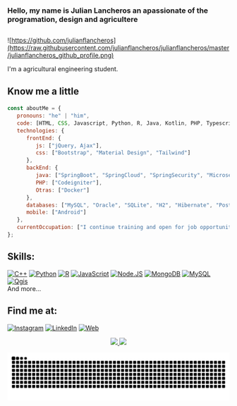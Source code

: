 ### Hello, my name is Julian Lancheros an apassionate of the programation, design and agricultere 
##
![https://github.com/julianflancheros](https://raw.githubusercontent.com/julianflancheros/julianflancheros/master/julianflancheros_github_profile.png)

I'm a agricultural engineering student.

<!-- In 2017 I left my job at a multinational and create [**MoureDev**](https://mouredev.com), the reflection of my dream to grow as a professional within the software development industry.
Since then I have dedicated myself to specializing in mobile application development, collaborating with companies from different parts of the world, creating more than 60 Apps and founding my own startup.

In 2018 I return to my small hometown in Galicia (Spain), and I begin to create programming content and share my experience as a developer on platforms such as YouTube, Udemy and Twitch. I want to return all the knowledge that the community has shared with me for free. -->


## Know me a little

~~~ javascript
const aboutMe = {
   pronouns: "he" | "him",
   code: [HTML, CSS, Javascript, Python, R, Java, Kotlin, PHP, Typescript, SQL],
   technologies: {
      frontEnd: {
         js: ["jQuery, Ajax"],
         css: ["Bootstrap", "Material Design", "Tailwind"]
      },
      backEnd: {
         java: ["SpringBoot", "SpringCloud", "SpringSecurity", "Microservicios"],
         PHP: ["Codeigniter"],
         Otras: ["Docker"]
      },
      databases: ["MySQL", "Oracle", "SQLite", "H2", "Hibernate", "Postgre", "MongoDb", "Firebase"],
      mobile: ["Android"]
   },
   currentOccupation: ["I continue training and open for job opportunities"]
}; 
~~~

## Skills:
[![C++](https://img.shields.io/badge/C++-004283?style=for-the-badge&logo=Cplusplus&logoColor=white&labelColor=101010)]()
[![Python](https://img.shields.io/badge/Python-0277bd?style=for-the-badge&logo=python&logoColor=white&labelColor=101010)]()
[![R](https://img.shields.io/badge/R-1f63b6?style=for-the-badge&logo=r&logoColor=white&labelColor=101010)]()
[![JavaScript](https://img.shields.io/badge/JavaScript-F7DF1E?style=for-the-badge&logo=javascript&logoColor=white&labelColor=101010)]()
[![Node.JS](https://img.shields.io/badge/Node.JS-339933?style=for-the-badge&logo=node.js&logoColor=white&labelColor=101010)]()
[![MongoDB](https://img.shields.io/badge/MongoDB-47A248?style=for-the-badge&logo=mongodb&logoColor=white&labelColor=101010)]()
[![MySQL](https://img.shields.io/badge/MySQL-4479A1?style=for-the-badge&logo=mysql&logoColor=white&labelColor=101010)]()
[![Qgis](https://img.shields.io/badge/qgis-1f63b6?style=for-the-badge&logo=qgis&logoColor=white&labelColor=101010)]()
</br>
And more...
<!-- 
[![Firebase](https://img.shields.io/badge/Firebase-FFCA28?style=for-the-badge&logo=firebase&logoColor=white&labelColor=101010)]() 
[![AWS](https://img.shields.io/badge/AWS-232F3E?style=for-the-badge&logo=amazon-aws&logoColor=white&labelColor=101010)]()
[![Google_Cloud](https://img.shields.io/badge/Google_Cloud-4285F4?style=for-the-badge&logo=googlecloud&logoColor=white&labelColor=101010)]()
-->

## Find me at:

[![Instagram](https://img.shields.io/badge/Instagram-@julianflancheros-E4405F?style=for-the-badge&logo=instagram&logoColor=white&labelColor=101010)](https://instagram.com/julianflancheros)
[![LinkedIn](https://img.shields.io/badge/LinkedIn-Julian_Lancheros-0077B5?style=for-the-badge&logo=linkedin&logoColor=white&labelColor=101010)](https://www.linkedin.com/in/julianflancheros)
[![Web](https://img.shields.io/badge/My_Website-julianflancheros.js.org-14a1f0?style=for-the-badge&logo=dev.to&logoColor=white&labelColor=101010)](http://julianflancheros.js.org/)

<div align="center">
  <a href="https://github.com/julianflancheros">
  <img height="160em" src="https://github-readme-stats.vercel.app/api?username=julianflancheros&show_icons=true&theme=vue-dark&include_all_commits=true&count_private=true"/>
  <img height="160em" src="https://github-readme-stats.vercel.app/api/top-langs/?username=julianflancheros&layout=compact&langs_count=7&theme=vue-dark"/>
</div>

<div>
 
  ![Snake animation](https://github.com/julianflancheros/julianflancheros/blob/output/github-contribution-grid-snake.svg)
 
</div>
